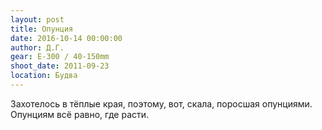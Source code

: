 ```yaml
---
layout: post
title: Опунция
date: 2016-10-14 00:00:00
author: Д.Г.
gear: E-300 / 40-150mm
shoot_date: 2011-09-23
location: Будва
---
```


Захотелось в тёплые края, поэтому, вот, скала, поросшая опунциями. Опунциям всё равно, где расти.
